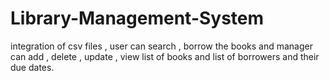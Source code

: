 # Library-Management-System
integration of  csv files , user can search , borrow the books and manager can add , delete , update , view list of books and list of borrowers and their due dates.
